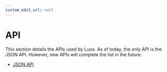 ```yaml
---
custom_edit_url: null
---
```


# API

This section details the APIs used by Luos. As of today, the only API is the JSON API. However, new APIs will complete the list in the future.

- [JSON API](/docs/api/api-json)
